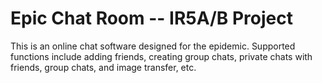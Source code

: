 # Epic Chat Room -- IR5A/B Project

This is an online chat software designed for the epidemic. Supported functions include adding friends, creating group chats, private chats with friends, group chats, and image transfer, etc.
